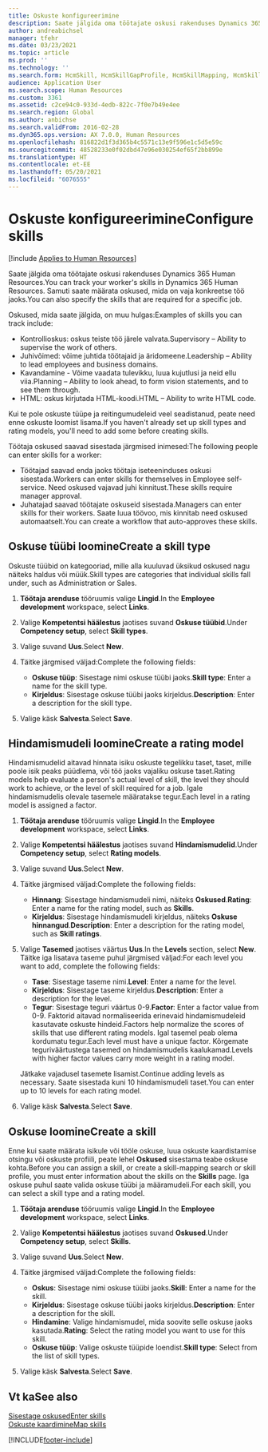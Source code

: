 ```yaml
---
title: Oskuste konfigureerimine
description: Saate jälgida oma töötajate oskusi rakenduses Dynamics 365 Human Resources. Samuti saate määrata oskused, mida on vaja konkreetse töö jaoks.
author: andreabichsel
manager: tfehr
ms.date: 03/23/2021
ms.topic: article
ms.prod: ''
ms.technology: ''
ms.search.form: HcmSkill, HcmSkillGapProfile, HcmSkillMapping, HcmSkillType, HcmEmployeeDevelopmentWorkspace
audience: Application User
ms.search.scope: Human Resources
ms.custom: 3361
ms.assetid: c2ce94c0-933d-4edb-822c-7f0e7b49e4ee
ms.search.region: Global
ms.author: anbichse
ms.search.validFrom: 2016-02-28
ms.dyn365.ops.version: AX 7.0.0, Human Resources
ms.openlocfilehash: 816822d1f3d365b4c5571c13e9f596e1c5d5e59c
ms.sourcegitcommit: 48528233e0f02dbd47e96e030254ef65f2bb899e
ms.translationtype: HT
ms.contentlocale: et-EE
ms.lasthandoff: 05/20/2021
ms.locfileid: "6076555"
---
```

# <a name="configure-skills"></a><span data-ttu-id="42517-104">Oskuste konfigureerimine</span><span class="sxs-lookup"><span data-stu-id="42517-104">Configure skills</span></span>

[!include [Applies to Human Resources](../includes/applies-to-hr.md)]

<span data-ttu-id="42517-105">Saate jälgida oma töötajate oskusi rakenduses Dynamics 365 Human Resources.</span><span class="sxs-lookup"><span data-stu-id="42517-105">You can track your worker's skills in Dynamics 365 Human Resources.</span></span> <span data-ttu-id="42517-106">Samuti saate määrata oskused, mida on vaja konkreetse töö jaoks.</span><span class="sxs-lookup"><span data-stu-id="42517-106">You can also specify the skills that are required for a specific job.</span></span>

<span data-ttu-id="42517-107">Oskused, mida saate jälgida, on muu hulgas:</span><span class="sxs-lookup"><span data-stu-id="42517-107">Examples of skills you can track include:</span></span>

- <span data-ttu-id="42517-108">Kontrollioskus: oskus teiste töö järele valvata.</span><span class="sxs-lookup"><span data-stu-id="42517-108">Supervisory – Ability to supervise the work of others.</span></span>
- <span data-ttu-id="42517-109">Juhivõimed: võime juhtida töötajaid ja äridomeene.</span><span class="sxs-lookup"><span data-stu-id="42517-109">Leadership – Ability to lead employees and business domains.</span></span>
- <span data-ttu-id="42517-110">Kavandamine - Võime vaadata tulevikku, luua kujutlusi ja neid ellu viia.</span><span class="sxs-lookup"><span data-stu-id="42517-110">Planning – Ability to look ahead, to form vision statements, and to see them through.</span></span>
- <span data-ttu-id="42517-111">HTML: oskus kirjutada HTML-koodi.</span><span class="sxs-lookup"><span data-stu-id="42517-111">HTML – Ability to write HTML code.</span></span>

<span data-ttu-id="42517-112">Kui te pole oskuste tüüpe ja reitingumudeleid veel seadistanud, peate need enne oskuste loomist lisama.</span><span class="sxs-lookup"><span data-stu-id="42517-112">If you haven't already set up skill types and rating models, you'll need to add some before creating skills.</span></span>

<span data-ttu-id="42517-113">Töötaja oskused saavad sisestada järgmised inimesed:</span><span class="sxs-lookup"><span data-stu-id="42517-113">The following people can enter skills for a worker:</span></span>

- <span data-ttu-id="42517-114">Töötajad saavad enda jaoks töötaja iseteeninduses oskusi sisestada.</span><span class="sxs-lookup"><span data-stu-id="42517-114">Workers can enter skills for themselves in Employee self-service.</span></span> <span data-ttu-id="42517-115">Need oskused vajavad juhi kinnitust.</span><span class="sxs-lookup"><span data-stu-id="42517-115">These skills require manager approval.</span></span>
- <span data-ttu-id="42517-116">Juhatajad saavad töötajate oskuseid sisestada.</span><span class="sxs-lookup"><span data-stu-id="42517-116">Managers can enter skills for their workers.</span></span> <span data-ttu-id="42517-117">Saate luua töövoo, mis kinnitab need oskused automaatselt.</span><span class="sxs-lookup"><span data-stu-id="42517-117">You can create a workflow that auto-approves these skills.</span></span>

## <a name="create-a-skill-type"></a><span data-ttu-id="42517-118">Oskuse tüübi loomine</span><span class="sxs-lookup"><span data-stu-id="42517-118">Create a skill type</span></span>

<span data-ttu-id="42517-119">Oskuste tüübid on kategooriad, mille alla kuuluvad üksikud oskused nagu näiteks haldus või müük.</span><span class="sxs-lookup"><span data-stu-id="42517-119">Skill types are categories that individual skills fall under, such as Administration or Sales.</span></span>

1. <span data-ttu-id="42517-120">**Töötaja arenduse** tööruumis valige **Lingid**.</span><span class="sxs-lookup"><span data-stu-id="42517-120">In the **Employee development** workspace, select **Links**.</span></span>

2. <span data-ttu-id="42517-121">Valige **Kompetentsi häälestus** jaotises suvand **Oskuse tüübid**.</span><span class="sxs-lookup"><span data-stu-id="42517-121">Under **Competency setup**, select **Skill types**.</span></span>

3. <span data-ttu-id="42517-122">Valige suvand **Uus**.</span><span class="sxs-lookup"><span data-stu-id="42517-122">Select **New**.</span></span>

4. <span data-ttu-id="42517-123">Täitke järgmised väljad:</span><span class="sxs-lookup"><span data-stu-id="42517-123">Complete the following fields:</span></span>

   - <span data-ttu-id="42517-124">**Oskuse tüüp**: Sisestage nimi oskuse tüübi jaoks.</span><span class="sxs-lookup"><span data-stu-id="42517-124">**Skill type**: Enter a name for the skill type.</span></span>
   - <span data-ttu-id="42517-125">**Kirjeldus**: Sisestage oskuse tüübi jaoks kirjeldus.</span><span class="sxs-lookup"><span data-stu-id="42517-125">**Description**: Enter a description for the skill type.</span></span>

5. <span data-ttu-id="42517-126">Valige käsk **Salvesta**.</span><span class="sxs-lookup"><span data-stu-id="42517-126">Select **Save**.</span></span>

## <a name="create-a-rating-model"></a><span data-ttu-id="42517-127">Hindamismudeli loomine</span><span class="sxs-lookup"><span data-stu-id="42517-127">Create a rating model</span></span>

<span data-ttu-id="42517-128">Hindamismudelid aitavad hinnata isiku oskuste tegelikku taset, taset, mille poole isik peaks püüdlema, või töö jaoks vajaliku oskuse taset.</span><span class="sxs-lookup"><span data-stu-id="42517-128">Rating models help evaluate a person's actual level of skill, the level they should work to achieve, or the level of skill required for a job.</span></span> <span data-ttu-id="42517-129">Igale hindamismudelis olevale tasemele määratakse tegur.</span><span class="sxs-lookup"><span data-stu-id="42517-129">Each level in a rating model is assigned a factor.</span></span>

1. <span data-ttu-id="42517-130">**Töötaja arenduse** tööruumis valige **Lingid**.</span><span class="sxs-lookup"><span data-stu-id="42517-130">In the **Employee development** workspace, select **Links**.</span></span>

2. <span data-ttu-id="42517-131">Valige **Kompetentsi häälestus** jaotises suvand **Hindamismudelid**.</span><span class="sxs-lookup"><span data-stu-id="42517-131">Under **Competency setup**, select **Rating models**.</span></span>

3. <span data-ttu-id="42517-132">Valige suvand **Uus**.</span><span class="sxs-lookup"><span data-stu-id="42517-132">Select **New**.</span></span>

4. <span data-ttu-id="42517-133">Täitke järgmised väljad:</span><span class="sxs-lookup"><span data-stu-id="42517-133">Complete the following fields:</span></span>

   - <span data-ttu-id="42517-134">**Hinnang**: Sisestage hindamismudeli nimi, näiteks **Oskused**.</span><span class="sxs-lookup"><span data-stu-id="42517-134">**Rating**: Enter a name for the rating model, such as **Skills**.</span></span>
   - <span data-ttu-id="42517-135">**Kirjeldus**: Sisestage hindamismudeli kirjeldus, näiteks **Oskuse hinnangud**.</span><span class="sxs-lookup"><span data-stu-id="42517-135">**Description**: Enter a description for the rating model, such as **Skill ratings**.</span></span>

5. <span data-ttu-id="42517-136">Valige **Tasemed** jaotises väärtus **Uus**.</span><span class="sxs-lookup"><span data-stu-id="42517-136">In the **Levels** section, select **New**.</span></span> <span data-ttu-id="42517-137">Täitke iga lisatava taseme puhul järgmised väljad:</span><span class="sxs-lookup"><span data-stu-id="42517-137">For each level you want to add, complete the following fields:</span></span>

   - <span data-ttu-id="42517-138">**Tase**: Sisestage taseme nimi.</span><span class="sxs-lookup"><span data-stu-id="42517-138">**Level**: Enter a name for the level.</span></span>
   - <span data-ttu-id="42517-139">**Kirjeldus**: Sisestage taseme kirjeldus.</span><span class="sxs-lookup"><span data-stu-id="42517-139">**Description**: Enter a description for the level.</span></span>
   - <span data-ttu-id="42517-140">**Tegur**: Sisestage teguri väärtus 0-9.</span><span class="sxs-lookup"><span data-stu-id="42517-140">**Factor**: Enter a factor value from 0-9.</span></span> <span data-ttu-id="42517-141">Faktorid aitavad normaliseerida erinevaid hindamismudeleid kasutavate oskuste hindeid.</span><span class="sxs-lookup"><span data-stu-id="42517-141">Factors help normalize the scores of skills that use different rating models.</span></span> <span data-ttu-id="42517-142">Igal tasemel peab olema kordumatu tegur.</span><span class="sxs-lookup"><span data-stu-id="42517-142">Each level must have a unique factor.</span></span> <span data-ttu-id="42517-143">Kõrgemate teguriväärtustega tasemed on hindamismudelis kaalukamad.</span><span class="sxs-lookup"><span data-stu-id="42517-143">Levels with higher factor values carry more weight in a rating model.</span></span>

   <span data-ttu-id="42517-144">Jätkake vajadusel tasemete lisamist.</span><span class="sxs-lookup"><span data-stu-id="42517-144">Continue adding levels as necessary.</span></span> <span data-ttu-id="42517-145">Saate sisestada kuni 10 hindamismudeli taset.</span><span class="sxs-lookup"><span data-stu-id="42517-145">You can enter up to 10 levels for each rating model.</span></span>

6. <span data-ttu-id="42517-146">Valige käsk **Salvesta**.</span><span class="sxs-lookup"><span data-stu-id="42517-146">Select **Save**.</span></span>

## <a name="create-a-skill"></a><span data-ttu-id="42517-147">Oskuse loomine</span><span class="sxs-lookup"><span data-stu-id="42517-147">Create a skill</span></span>

<span data-ttu-id="42517-148">Enne kui saate määrata isikule või tööle oskuse, luua oskuste kaardistamise otsingu või oskuste profiili, peate lehel **Oskused** sisestama teabe oskuse kohta.</span><span class="sxs-lookup"><span data-stu-id="42517-148">Before you can assign a skill, or create a skill-mapping search or skill profile, you must enter information about the skills on the **Skills** page.</span></span> <span data-ttu-id="42517-149">Iga oskuse puhul saate valida oskuse tüübi ja määramudeli.</span><span class="sxs-lookup"><span data-stu-id="42517-149">For each skill, you can select a skill type and a rating model.</span></span>

1. <span data-ttu-id="42517-150">**Töötaja arenduse** tööruumis valige **Lingid**.</span><span class="sxs-lookup"><span data-stu-id="42517-150">In the **Employee development** workspace, select **Links**.</span></span>

2. <span data-ttu-id="42517-151">Valige **Kompetentsi häälestus** jaotises suvand **Oskused**.</span><span class="sxs-lookup"><span data-stu-id="42517-151">Under **Competency setup**, select **Skills**.</span></span>

3. <span data-ttu-id="42517-152">Valige suvand **Uus**.</span><span class="sxs-lookup"><span data-stu-id="42517-152">Select **New**.</span></span>

4. <span data-ttu-id="42517-153">Täitke järgmised väljad:</span><span class="sxs-lookup"><span data-stu-id="42517-153">Complete the following fields:</span></span>

   - <span data-ttu-id="42517-154">**Oskus**: Sisestage nimi oskuse tüübi jaoks.</span><span class="sxs-lookup"><span data-stu-id="42517-154">**Skill**: Enter a name for the skill.</span></span>
   - <span data-ttu-id="42517-155">**Kirjeldus**: Sisestage oskuse tüübi jaoks kirjeldus.</span><span class="sxs-lookup"><span data-stu-id="42517-155">**Description**: Enter a description for the skill.</span></span>
   - <span data-ttu-id="42517-156">**Hindamine**: Valige hindamismudel, mida soovite selle oskuse jaoks kasutada.</span><span class="sxs-lookup"><span data-stu-id="42517-156">**Rating**: Select the rating model you want to use for this skill.</span></span>
   - <span data-ttu-id="42517-157">**Oskuse tüüp**: Valige oskuste tüüpide loendist.</span><span class="sxs-lookup"><span data-stu-id="42517-157">**Skill type**: Select from the list of skill types.</span></span>

5. <span data-ttu-id="42517-158">Valige käsk **Salvesta**.</span><span class="sxs-lookup"><span data-stu-id="42517-158">Select **Save**.</span></span>

## <a name="see-also"></a><span data-ttu-id="42517-159">Vt ka</span><span class="sxs-lookup"><span data-stu-id="42517-159">See also</span></span>

[<span data-ttu-id="42517-160">Sisestage oskused</span><span class="sxs-lookup"><span data-stu-id="42517-160">Enter skills</span></span>](hr-develop-enter-skills.md)<br>
[<span data-ttu-id="42517-161">Oskuste kaardimine</span><span class="sxs-lookup"><span data-stu-id="42517-161">Map skills</span></span>](hr-develop-map-skills.md)

[!INCLUDE[footer-include](../includes/footer-banner.md)]